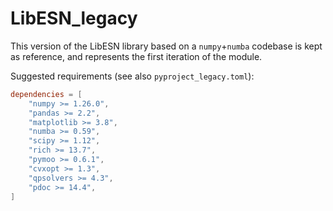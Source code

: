 # LibESN_legacy

This version of the LibESN library based on a `numpy`+`numba` codebase is kept as reference, and represents the first iteration of the module.

Suggested requirements (see also `pyproject_legacy.toml`):

```toml
dependencies = [
    "numpy >= 1.26.0",
    "pandas >= 2.2",
    "matplotlib >= 3.8",
    "numba >= 0.59",
    "scipy >= 1.12",
    "rich >= 13.7",
    "pymoo >= 0.6.1",
    "cvxopt >= 1.3",
    "qpsolvers >= 4.3",
    "pdoc >= 14.4",
]
```
